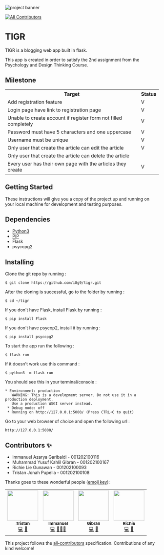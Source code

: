 ![project banner](./thetigrbnnr.png "project banner")
<!-- ALL-CONTRIBUTORS-BADGE:START - Do not remove or modify this section -->
[![All Contributors](https://img.shields.io/badge/all_contributors-4-orange.svg?style=flat-square)](#contributors-)
<!-- ALL-CONTRIBUTORS-BADGE:END -->

# TIGR

TIGR is a blogging web app built in flask.

This app is created in order to satisfy the 2nd assignment from the Psychology and Design Thinking Course.

## Milestone
<table>
    <tr>
        <th>Target</th>
        <th>Status</th>
    </tr>
    <tr>
        <td>Add registration feature</td>
        <td>V</td>
    </tr>
    <tr>
        <td>Login page have link to registration page</td>
        <td>V</td>
    </tr>
    <tr>
        <td>Unable to create account if register form not filled completely</td>
        <td>V</td>
    </tr>
    <tr>
        <td>Password must have 5 characters and one uppercase</td>
        <td>V</td>
    </tr>
    <tr>
        <td>Username must be unique</td>
        <td>V</td>
    </tr>
    <tr>
        <td>Only user that create the article can edit the article</td>
        <td>V</td>
    <tr>
        <td>Only user that create the article can delete the article</td>
        <td> </td>
    </tr>
    <tr>
        <td>Every user has their own page with the articles they create</td>
        <td>V</td>
    </tr>
</table>

## Getting Started

These instructions will give you a copy of the project up and running on
your local machine for development and testing purposes. 

## Dependencies

- [Python3](www.python.org)
- [PIP](https://pip.pypa.io/en/stable/installation/)
- Flask
- psycopg2

## Installing

Clone the git repo by running :
```
$ git clone https://github.com/i8g9/tigr.git
```

After the cloning is successful, go to the folder by running :
```
$ cd ~/tigr
```

If you don't have Flask, install Flask by running :
```
$ pip install Flask
```

If you don't have psycop2, install it by running :
```
$ pip install psycopg2
```

To start the app run the following :
```
$ flask run
```
If it doesn't work use this command :
```
$ python3 -m flask run
```

You should see this in your terminal/console :
```
* Environment: production
   WARNING: This is a development server. Do not use it in a production deployment.
   Use a production WSGI server instead.
 * Debug mode: off
 * Running on http://127.0.0.1:5000/ (Press CTRL+C to quit)
```

Go to your web browser of choice and open the following url :
```
http://127.0.0.1:5000/
```

## Contributors ✨
- Immanuel Azarya Garibaldi - 001202100116
- Muhammad Yusuf Kahlil Gibran - 001202100167
- Richie Lie Gunawan - 001202100093
- Tristan Jonah Pupella - 001202100108

Thanks goes to these wonderful people ([emoji key](https://allcontributors.org/docs/en/emoji-key)):

<!-- ALL-CONTRIBUTORS-LIST:START - Do not remove or modify this section -->
<!-- prettier-ignore-start -->
<!-- markdownlint-disable -->
<table>
  <tr>
    <td align="center"><a href="https://github.com/Jonah0705"><img src="https://avatars.githubusercontent.com/u/102454788?v=4?s=100" width="100px;" alt=""/><br /><sub><b>Tristan</b></sub></a><br /><a href="https://github.com/i8g9/tigr/commits?author=Jonah0705" title="Code">💻</a> <a href="https://github.com/i8g9/tigr/commits?author=Jonah0705" title="Documentation">📖</a></td>
    <td align="center"><a href="https://github.com/i8g9"><img src="https://avatars.githubusercontent.com/u/71978642?v=4?s=100" width="100px;" alt=""/><br /><sub><b>Immanuel</b></sub></a><br /><a href="https://github.com/i8g9/tigr/commits?author=i8g9" title="Code">💻</a> <a href="https://github.com/i8g9/tigr/commits?author=i8g9" title="Documentation">📖</a><a href="#maintenance-i8g9" title="Maintenance">🚧</a><a href="#design-i8g9" title="Design">🎨</a></td>
    <td align="center"><a href="https://github.com/KahlilGibran17"><img src="https://avatars.githubusercontent.com/u/96876025?v=4?s=100" width="100px;" alt=""/><br /><sub><b>Gibran</b></sub></a><br /><a href="https://github.com/i8g9/tigr/commits?author=KahlilGibran17" title="Code">💻</a> <a href="https://github.com/i8g9/tigr/commits?author=KahlilGibran17" title="Documentation">📖</a></td>
    <td align="center"><a href="https://github.com/Richie8900"><img src="https://avatars.githubusercontent.com/u/102241140?v=4?s=100" width="100px;" alt=""/><br /><sub><b>Richie</b></sub></a><br /><a href="https://github.com/i8g9/tigr/commits?author=Richie8900" title="Code">💻</a> <a href="https://github.com/i8g9/tigr/commits?author=Richie8900" title="Documentation">📖</a></td>
  </tr>
</table>

<!-- markdownlint-restore -->
<!-- prettier-ignore-end -->

<!-- ALL-CONTRIBUTORS-LIST:END -->

This project follows the [all-contributors](https://github.com/all-contributors/all-contributors) specification. Contributions of any kind welcome!

